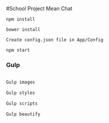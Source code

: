 

#School Project Mean Chat

```
npm install

bower install

Create config.json file in App/Config

npm start
```

### Gulp

```Javascript

Gulp images

Gulp styles

Gulp scripts

Gulp beautify

```
